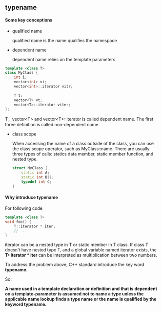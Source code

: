 ## typename

#### Some key conceptions

- qualified name

  qualified name is the name qualifies the namespace

- dependent name

  dependent name relies on the template parameters

```C++
template <class T>
class MyClass {
    int i;
    vector<int> vi;
    vector<int>::iterator vitr;
 
    T t;
    vector<T> vt;
    vector<T>::iterator viter;
};
```

T，vector\<T\> and vector\<T\>::iterator is called dependent name. The first three definition is called non-dependent name.

- class scope

  When accessing the name of a class outside of the class, you can use the class scope operator, such as MyClass::name. There are usually three types of calls: statics data member, static member function, and nested type.

  ```C++
  struct MyClass {
      static int A;
      static int B();
      typedef int C;
  }
  ```

#### Why introduce typename

For following code

```C++
template <class T>
void foo() {
    T::iterator * iter;
    // ...
}
```

iterator can be a nested type in T or static member in T class. If class T doesn't have nested type T, and a global variable named iterator exists, the **T::iterator * iter** can be interpreted as multiplication between two numbers.

To address the problem above, C++ standard introduce the key word **typename**.

So:

**A name used in a template declaration or definition and that is dependent on a template-parameter is assumed not to name a type unless the applicable name lookup finds a type name or the name is qualified by the keyword typename.**



